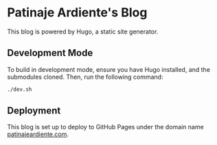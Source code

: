# Patinaje Ardiente's Blog

This blog is powered by Hugo, a static site generator.

## Development Mode
To build in development mode, ensure you have Hugo installed, and the submodules cloned. Then, run the following command:
```bash
./dev.sh
```

## Deployment
This blog is set up to deploy to GitHub Pages under the domain name [patinajeardiente.com](https://patinajeardiente.com).